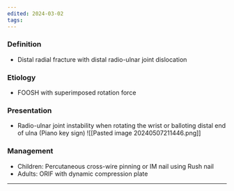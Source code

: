 ```yaml
---
edited: 2024-03-02
tags:
---
```

### Definition
- Distal radial fracture with distal radio-ulnar joint dislocation
### Etiology
- FOOSH with superimposed rotation force

### Presentation
- Radio-ulnar joint instability when rotating the wrist or balloting distal end of ulna (Piano key sign)
![[Pasted image 20240507211446.png]]
### Management
- Children: Percutaneous cross-wire pinning or IM nail using Rush nail
- Adults: ORIF with dynamic compression plate

---
